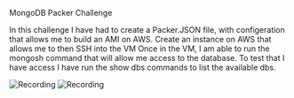 MongoDB Packer Challenge

In this challenge I have had to create a Packer.JSON file, with configeration that allows me to build an AMI on AWS. Create an instance on AWS that allows me to then SSH into the VM Once in the VM, I am able to run the mongosh command that will allow me access to the database. To test that I have access I have run the show dbs commands to list the available dbs.

![Recording](/media-vids/1.gif)
![Recording](/media-vids/2.gif)